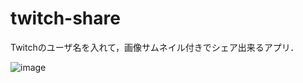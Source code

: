 # twitch-share

Twitchのユーザ名を入れて，画像サムネイル付きでシェア出来るアプリ．

![image](https://user-images.githubusercontent.com/1183484/26999339-04565eac-4dd2-11e7-9ad7-8dedbc5e34eb.png)
